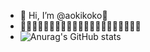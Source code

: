 - 👋 Hi, I’m @aokikoko👋
- 👋👋👋👋👋👋👋👋👋👋👋👋👋👋👋👋👋👋👋👋👋
- ![Anurag's GitHub stats](https://github-readme-stats.vercel.app/api?username=aokikoko&theme=nightowl&show_icons=true)

<!---
aokikoko/aokikoko is a ✨ special ✨ repository because its `README.md` (this file) appears on your GitHub profile.
You can click the Preview link to take a look at your changes.
--->
